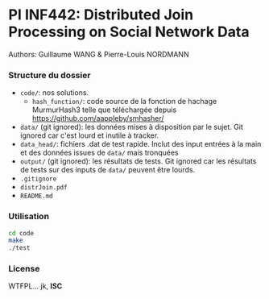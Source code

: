 PI INF442: Distributed Join Processing on Social Network Data
===

Authors: Guillaume WANG & Pierre-Louis NORDMANN

### Structure du dossier
- `code/`: nos solutions.
    - `hash_function/`: code source de la fonction de hachage MurmurHash3 telle que téléchargée depuis https://github.com/aappleby/smhasher/
- `data/` (git ignored): les données mises à disposition par le sujet. Git ignored car c'est lourd et inutile à tracker.
- `data_head/`: fichiers .dat de test rapide. Inclut des input entrées à la main et des données issues de `data/` mais tronquées
- `output/` (git ignored): les résultats de tests. Git ignored car les résultats de tests sur des inputs de `data/` peuvent être lourds.
- `.gitignore`
- `distrJoin.pdf`
- `README.md`

### Utilisation

```bash
cd code
make
./test
```

### License

WTFPL... jk, **ISC**
